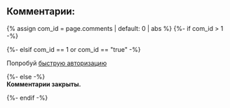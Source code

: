 <div>
<h2>Комментарии:</h2>
{% assign com_id = page.comments | default: 0 | abs %}  
<!-- com_id: ({{ com_id }}) -->
{%- if com_id > 1 -%}
<script async src="https://telegram.org/js/telegram-widget.js?14" data-telegram-discussion="{{ site.chtg | default: "rf_art" }}/{{ com_id }}" data-comments-limit="5"></script>  

{%- elsif com_id == 1 or com_id == "true" -%}
<script async src="https://comments.app/js/widget.js?2" data-comments-app-website="zuRUPyyL" data-limit="5"></script>  
<div id="tgLoginBtn">Попробуй <a href="tg://resolve?domain=rf_art&post=806">быструю авторизацию</a></div>  

{%- else -%}  
<strong>Комментарии закрыты.</strong>

{%- endif -%}
</div>
